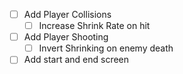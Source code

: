 - [ ] Add Player Collisions
  - [ ] Increase Shrink Rate on hit
- [ ] Add Player Shooting
  - [ ] Invert Shrinking on enemy death
- [ ] Add start and end screen